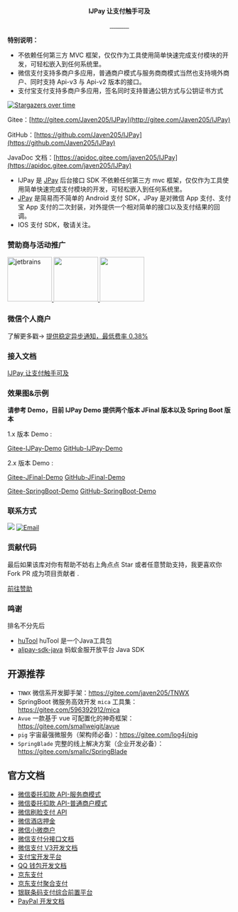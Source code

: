 <p align="center">
	<a target="_blank" href="https://javen205.gitee.io/ijpay"><img alt="" src="assets/img/logo.png"/></a>
</p>

<p align="center">
	<strong>IJPay 让支付触手可及</strong>
</p>

<p align="center">
     <a target="_blank" href="https://gitee.com/javen205/IJPay">
     	<img alt="" src="https://gitee.com/Javen205/IJPay/badge/star.svg?theme=gvp"/>
     </a>
     <a target="_blank" href="https://github.com/Javen205/IJPay">
        <img alt="" src="https://img.shields.io/github/stars/Javen205/IJPay.svg?style=social&label=Stars"/>
     </a>
     <a target="_blank" href="https://www.apache.org/licenses/LICENSE-2.0">
        <img alt="" src="https://img.shields.io/badge/License-Apache--2.0-brightgreen.svg"/>
     </a>
     <a target="_blank" href="https://www.oracle.com/technetwork/java/javase/downloads/index.html">
        <img alt="" src="https://img.shields.io/badge/JDK-1.7+-green.svg"/>
     </a>
     <a target="_blank" href="https://travis-ci.org/Javen205/IJPay">
        <img alt="" src="https://travis-ci.org/Javen205/IJPay.svg?branch=master"/>
     </a>
     <a target="_blank" href="https://www.codacy.com/app/Javen205/IJPay?utm_source=github.com&amp;utm_medium=referral&amp;utm_content=Javen205/IJPay&amp;utm_campaign=Badge_Grade">
        <img alt="" src="https://api.codacy.com/project/badge/Grade/b76239f6b2c84564b30a815aea71e8a7"/>
     </a>
     <a target="_blank" href="https://github.com/Javen205/IJPay/release">
        <img alt="" src="https://img.shields.io/github/release/Javen205/IJPay.svg"/>
     </a>
     <a target="_blank" href="https://maven-badges.herokuapp.com/maven-central/com.github.javen205/IJPay">
        <img alt="" src="https://maven-badges.herokuapp.com/maven-central/com.github.javen205/IJPay/badge.svg"/>
     </a> 
     <a target="_blank" href="https://javen205.gitee.io/ijpay/guide/donate">
        <img alt="" src="https://img.shields.io/badge/IJPay%20Author-Javen-ff69b4.svg"/>
     </a>
     <a target="_blank" href="https://github.com/Javen205/donate">
        <img alt="" src="https://img.shields.io/badge/Donate-WeChat-%23ff3f59.svg"/>
     </a> 
     <a target="_blank" href="https://gitter.im/Javen205/IJPay?utm_source=badge&utm_medium=badge&utm_campaign=pr-badge">
        <img alt="" src="https://badges.gitter.im/Javen205/IJPay.svg"/>
     </a>
     <a target="_blank" href="http://shang.qq.com/wpa/qunwpa?idkey=44c2b0331f1bdca6c9d404e863edd83973fa97224b79778db79505fc592f00bc">
         <img alt="" src="https://img.shields.io/badge/IJPay%20%E4%BA%A4%E6%B5%81%E7%BE%A4-723992875-fba7f9.svg"/>
     </a>
</p>


**特别说明：** 
- 不依赖任何第三方 MVC 框架，仅仅作为工具使用简单快速完成支付模块的开发，可轻松嵌入到任何系统里。
- 微信支付支持多商户多应用，普通商户模式与服务商商模式当然也支持境外商户、同时支持 Api-v3 与 Api-v2 版本的接口。
- 支付宝支付支持多商户多应用，签名同时支持普通公钥方式与公钥证书方式


[![Stargazers over time](https://whnb.wang/img/Javen205/IJPay)](https://javen205.gitee.io/ijpay)


Gitee：[http://gitee.com/Javen205/IJPay](http://gitee.com/Javen205/IJPay)

GitHub：[https://github.com/Javen205/IJPay](https://github.com/Javen205/IJPay)

JavaDoc 文档：[https://apidoc.gitee.com/javen205/IJPay](https://apidoc.gitee.com/javen205/IJPay)

- IJPay 是 [JPay](https://gitee.com/Javen205/JPay) 后台接口 SDK 不依赖任何第三方 mvc 框架，仅仅作为工具使用简单快速完成支付模块的开发，可轻松嵌入到任何系统里。
- [JPay](https://gitee.com/Javen205/JPay) 是简易而不简单的 Android 支付 SDK，JPay 是对微信 App 支付、支付宝 App 支付的二次封装，对外提供一个相对简单的接口以及支付结果的回调。
- IOS 支付 SDK，敬请关注。

### 赞助商与活动推广

 <p align="left">
 	<a target="_blank" href="https://www.jetbrains.com/?from=IJPay">
 	    <img src="assets/img/jetbrains.png" height="100" alt="jetbrains">
 	</a>
 	<a left="100" target="_blank" href="https://www.aliyun.com/minisite/goods?userCode=b1hkzv2x">
        <img src="assets/img/aliYun.jpg" height="100" alt="">
    </a>
    <a left="100" target="_blank" href="https://curl.qcloud.com/iXclla9J">
        <img src="assets/img/tencent_11.jpg" height="100" alt="">
    </a>
 </p>

### 微信个人商户

了解更多戳→ [提供稳定异步通知，最低费率 0.38%](https://gitee.com/javen205/IJPay/tree/xpay)

### 接入文档

[IJPay 让支付触手可及](https://javen205.gitee.io/ijpay)

### 效果图&示例

**请参考 Demo，目前 IJPay Demo 提供两个版本 JFinal 版本以及 Spring Boot 版本**

1.x 版本 Demo : 

[Gitee-IJPay-Demo](https://gitee.com/javen205/IJPay-Demo)  [GitHub-IJPay-Demo](https://github.com/javen205/IJPay-Demo)

2.x 版本 Demo :

[Gitee-JFinal-Demo](https://gitee.com/javen205/IJPay/tree/master/IJPay-Demo-JFinal)  [GitHub-JFinal-Demo](https://github.com/javen205/IJPay/tree/master/IJPay-Demo-JFinal)  

[Gitee-SpringBoot-Demo](https://gitee.com/javen205/IJPay/tree/master/IJPay-Demo-SpringBoot)  [GitHub-SpringBoot-Demo](https://github.com/javen205/IJPay/tree/master/IJPay-Demo-SpringBoot)

### 联系方式

[![](https://img.shields.io/badge/IJPay%20%E4%BA%A4%E6%B5%81%E7%BE%A4-723992875-fba7f9.svg)](http://shang.qq.com/wpa/qunwpa?idkey=44c2b0331f1bdca6c9d404e863edd83973fa97224b79778db79505fc592f00bc)
[![Email](https://img.shields.io/badge/Email-javendev%40126.com-yellowgreen.svg)](http://javen.blog.csdn.net)


### 贡献代码

最后如果该库对你有帮助不妨右上角点点 Star 或者任意赞助支持，我更喜欢你 Fork PR 成为项目贡献者 .

[前往赞助](https://github.com/Javen205/donate)


### 鸣谢

排名不分先后

- [huTool](https://hutool.cn) huTool 是一个Java工具包
- [alipay-sdk-java](https://github.com/alipay/alipay-sdk-java-all)  蚂蚁金服开放平台 Java SDK 


## 开源推荐

- `TNWX` 微信系开发脚手架：https://gitee.com/javen205/TNWX
- SpringBoot 微服务高效开发 `mica` 工具集：https://gitee.com/596392912/mica
- `Avue` 一款基于 vue 可配置化的神奇框架：https://gitee.com/smallweigit/avue
- `pig` 宇宙最强微服务（架构师必备）：https://gitee.com/log4j/pig
- `SpringBlade` 完整的线上解决方案（企业开发必备）：https://gitee.com/smallc/SpringBlade


## 官方文档 

- [微信委托扣款 API-服务商模式](https://pay.weixin.qq.com/wiki/doc/api/pap_sl.php?chapter=17_1)
- [微信委托扣款 API-普通商户模式](https://pay.weixin.qq.com/wiki/doc/api/pap.php?chapter=17_1)
- [微信刷脸支付 API](https://pay.weixin.qq.com/wiki/doc/wxfacepay/develop/backend.html)
- [微信酒店押金](https://pay.weixin.qq.com/wiki/doc/api/deposit_sl.php?chapter=26_1)
- [微信小微商户](https://pay.weixin.qq.com/index.php/core/affiliate/micro_intro)
- [微信支付分接口文档](https://pay.weixin.qq.com/wiki/doc/apiv3/payscore.php?chapter=21_2&index=1)
- [微信支付 V3开发文档](https://pay.weixin.qq.com/wiki/doc/apiv3/wxpay/pages/api.shtml)
- [支付宝开发平台](https://docs.open.alipay.com)
- [QQ 钱包开发文档](https://qpay.qq.com/buss/doc.shtml)
- [京东支付](https://payapi.jd.com)
- [京东支付聚合支付](https://mpayx.jd.com/statics/doc/docList.html)
- [银联条码支付综合前置平台](https://up.95516.com/open/openapi?code=unionpay&sdk=IJPay)
- [PayPal 开发文档](https://developer.paypal.com/docs/api/overview)